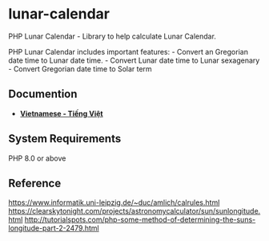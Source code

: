 # lunar-calendar
PHP Lunar Calendar - Library to help calculate Lunar Calendar.

PHP Lunar Calendar includes important features:
    - Convert an Gregorian date time to Lunar date time.
    - Convert Lunar date time to Lunar sexagenary
    - Convert Gregorian date time to Solar term

## Documention
- **[Vietnamese - Tiếng Việt](/docs/Vietnamese)**


## System Requirements
PHP 8.0 or above

## Reference
https://www.informatik.uni-leipzig.de/~duc/amlich/calrules.html
https://clearskytonight.com/projects/astronomycalculator/sun/sunlongitude.html
http://tutorialspots.com/php-some-method-of-determining-the-suns-longitude-part-2-2479.html
